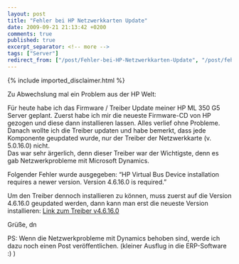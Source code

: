 ```yaml
---
layout: post
title: "Fehler bei HP Netzwerkkarten Update"
date: 2009-09-21 21:13:42 +0200
comments: true
published: true
excerpt_separator: <!-- more -->
tags: ["Server"]
redirect_from: ["/post/Fehler-bei-HP-Netzwerkkarten-Update", "/post/fehler-bei-hp-netzwerkkarten-update"]
---
```

<!-- more -->
{% include imported_disclaimer.html %}
<p>Zu Abwechslung mal ein Problem aus der HP Welt:</p>  <p>Für heute habe ich das Firmware / Treiber Update meiner HP ML 350 G5 Server geplant. Zuerst habe ich mir die neueste Firmware-CD von HP gezogen und diese dann installieren lassen. Alles verlief ohne Probleme.    <br />Danach wollte ich die Treiber updaten und habe bemerkt, dass jede Komponente geupdated wurde, nur der Treiber der Netzwerkkarte (v. 5.0.16.0) nicht.     <br />Das war sehr ärgerlich, denn dieser Treiber war der Wichtigste, denn es gab Netzwerkprobleme mit Microsoft Dynamics. </p>  <p>Folgender Fehler wurde ausgegeben: “HP Virtual Bus Device installation requires a newer version. Version 4.6.16.0 is required.”</p>  <p>Um den Treiber dennoch installieren zu können, muss zuerst auf die Version 4.6.16.0 geupdated werden, dann kann man erst die neueste Version installieren: <a href="http://h20000.www2.hp.com/bizsupport/TechSupport/SoftwareDescription.jsp?lang=en&amp;cc=us&amp;prodTypeId=15351&amp;prodSeriesId=428936&amp;prodNameId=3288114&amp;swEnvOID=1005&amp;swLang=8&amp;mode=2&amp;taskId=135&amp;swItem=MTX-156474dccfe74f73add73cce58" target="_blank">Link zum Treiber v4.6.16.0</a></p>  <p> Grüße, dn</p>  <p>PS: Wenn die Netzwerkprobleme mit Dynamics behoben sind, werde ich dazu noch einen Post veröffentlichen. (kleiner Ausflug in die ERP-Software :) )</p>
